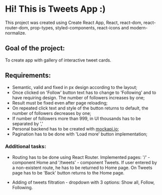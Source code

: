 # Hi! This is Tweets App :)

This project was created using Create React App, React, react-dom,
react-router-dom, prop-types, styled-components, react-icons and
modern-normalize.

## Goal of the project:

To create app with gallery of interactive tweet cards.

## Requirements:

- Semantic, valid and fixed in px design according to the layout;
- Once clicked on 'Follow' button text has to change to 'Following' and to have
  requiring design. The number of followers increases by one;
- Result must be fixed even after page reloading;
- On repeated click text and style of the button returns to default, the number
  of followers decreases by one;
- If number of followers more than 999, in UI thousands has to be separated by
  ','
- Personal backend has to be created with [mockapi.io](https://mockapi.io/);
- Pagination has to be done with 'Load more' button implementation;

### Additional tasks:

- Routing has to be done using React Router. Implemented pages: '/' - component
  Home and '/tweets' - component Tweets. If user entered by a non-existent
  route, he has to be returned to Home page. On Tweets page has to be 'Back'
  button returns to the Home page.

- Adding of tweets filtration - dropdown with 3 options: Show all, Follow,
  Following.
